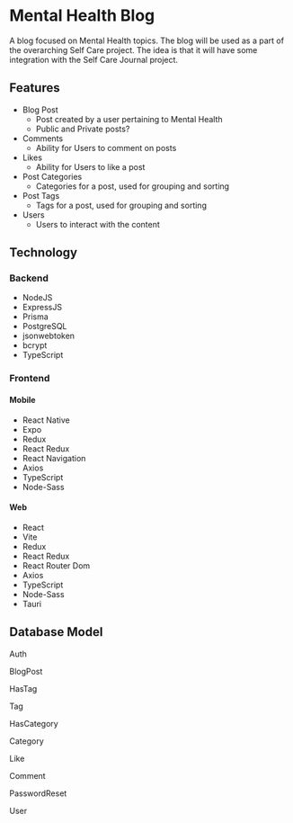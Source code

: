 # Mental Health Blog

A blog focused on Mental Health topics. The blog will be used as a part of the overarching Self Care project. The idea is that it will have some integration with the Self Care Journal project.

## Features

- Blog Post
    - Post created by a user pertaining to Mental Health
    - Public and Private posts?
- Comments
    - Ability for Users to comment on posts
- Likes
    - Ability for Users to like a post
- Post Categories
    - Categories for a post, used for grouping and sorting
- Post Tags
    - Tags for a post, used for grouping and sorting
- Users
    - Users to interact with the content

## Technology

### Backend

- NodeJS
- ExpressJS
- Prisma
- PostgreSQL
- jsonwebtoken
- bcrypt
- TypeScript

### Frontend

#### Mobile

- React Native
- Expo
- Redux
- React Redux
- React Navigation
- Axios
- TypeScript
- Node-Sass

#### Web

- React
- Vite
- Redux
- React Redux
- React Router Dom
- Axios
- TypeScript
- Node-Sass
- Tauri

## Database Model

Auth

BlogPost

HasTag

Tag

HasCategory

Category

Like

Comment

PasswordReset

User
